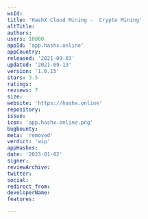 ```yaml
---
wsId: 
title: 'HashX Cloud Mining -  Crypto Mining'
altTitle: 
authors: 
users: 10000
appId: 'app.hashx.online'
appCountry: 
released: '2021-09-03'
updated: '2021-09-13'
version: '1.0.15'
stars: 3.5
ratings: 
reviews: 7
size: 
website: 'https://hashx.online'
repository: 
issue: 
icon: 'app.hashx.online.png'
bugbounty: 
meta: 'removed'
verdict: 'wip'
appHashes: 
date: '2023-01-02'
signer: 
reviewArchive: 
twitter: 
social: 
redirect_from: 
developerName: 
features: 

---
```


